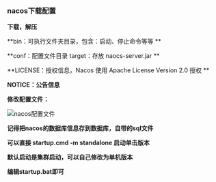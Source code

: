 ### nacos下载配置

**下载，解压**

**bin：可执行文件夹目录，包含：启动、停止命令等等 **

**conf：配置文件目录 target：存放 naocs-server.jar **

**LICENSE：授权信息，Nacos 使用 Apache License Version 2.0 授权 **

**NOTICE：公告信息**



**修改配置文件：**

![nacos配置文件](E:\笔记整理\动力节点SpringCloud\图解\nacos配置文件.png)



**记得把nacos的数据库信息存到数据库，自带的sql文件**

**可以直接 startup.cmd -m standalone 启动单击版本**

**默认启动是集群启动，可以自己修改为单机版本**

**编辑startup.bat即可**

